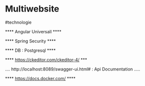 # Multiwebsite 
#technologie 


**** Angular Universall ****


****   Spring Security    ****


**** DB : Postgresql    ****


**** https://ckeditor.com/ckeditor-4/ ***



.... http://localhost:8089/swagger-ui.html# : Api Documentation .....


**** https://docs.docker.com/ ****
